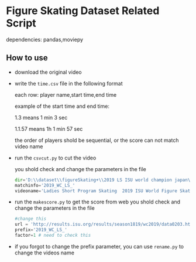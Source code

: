 # Figure Skating Dataset Related Script

dependencies: pandas,moviepy

## How to use
- download the original video

- write the `time.csv` file in the following format

    each row: player name,start time,end time

    example of the start time and end time:

    1.3 means 1 min 3 sec

    1.1.57 means 1h 1 min 57 sec

    the order of players shold be sequential, or the score can not match video name 

- run the `csvcut.py` to cut the video
  
    you shold check and change the parameters in the file
    ```python
    dir='D:\\dataset\\figureSkating+\\2019 LS ISU world champion japan\\'
    matchinfo='2019_WC_LS_'
    videoname='Ladies Short Program Skating  2019 ISU World Figure Skating Championships Saitama JPN  #WorldFigure.mp4'
    ```
- run the `makescore.py` to get the score from web
   you shold check and change the parameters in the file
    ```python
    #change this
    url = 'http://results.isu.org/results/season1819/wc2019/data0203.htm'
    prefix='2019_WC_LS_'
    factor=1 # need to check this
    ```
- if you forgot to change the prefix parameter, you can use `rename.py` to change the videos name
